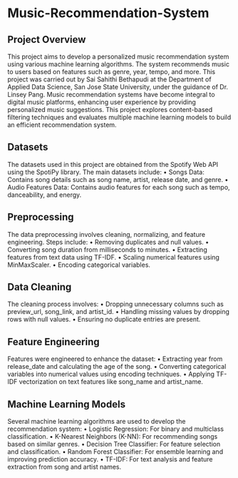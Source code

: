 # Music-Recommendation-System

## Project Overview
This project aims to develop a personalized music recommendation system using various machine learning algorithms. The system recommends music to users based on features such as genre, year, tempo, and more. This project was carried out by Sai Sahithi Bethapudi at the Department of Applied Data Science, San Jose State University, under the guidance of Dr. Linsey Pang.
Music recommendation systems have become integral to digital music platforms, enhancing user experience by providing personalized music suggestions. This project explores content-based filtering techniques and evaluates multiple machine learning models to build an efficient recommendation system.

## Datasets
The datasets used in this project are obtained from the Spotify Web API using the SpotiPy library. The main datasets include:
	•	Songs Data: Contains song details such as song name, artist, release date, and genre.
	•	Audio Features Data: Contains audio features for each song such as tempo, danceability, and energy.

## Preprocessing
The data preprocessing involves cleaning, normalizing, and feature engineering. Steps include:
	•	Removing duplicates and null values.
	•	Converting song duration from milliseconds to minutes.
	•	Extracting features from text data using TF-IDF.
	•	Scaling numerical features using MinMaxScaler.
	•	Encoding categorical variables.
 
## Data Cleaning
The cleaning process involves:
	•	Dropping unnecessary columns such as preview_url, song_link, and artist_id.
	•	Handling missing values by dropping rows with null values.
	•	Ensuring no duplicate entries are present.
 
## Feature Engineering
Features were engineered to enhance the dataset:
	•	Extracting year from release_date and calculating the age of the song.
	•	Converting categorical variables into numerical values using encoding techniques.
	•	Applying TF-IDF vectorization on text features like song_name and artist_name.
 
 ## Machine Learning Models
Several machine learning algorithms are used to develop the recommendation system:
	•	Logistic Regression: For binary and multiclass classification.
	•	K-Nearest Neighbors (K-NN): For recommending songs based on similar genres.
	•	Decision Tree Classifier: For feature selection and classification.
	•	Random Forest Classifier: For ensemble learning and improving prediction accuracy.
	•	TF-IDF: For text analysis and feature extraction from song and artist names.
